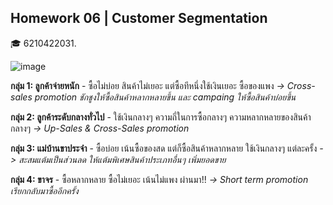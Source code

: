 ## Homework 06 | Customer Segmentation
:mortar_board: 6210422031.


![image](https://user-images.githubusercontent.com/77830438/121920740-86fabb00-cd62-11eb-918c-daaba07f011e.png)


**กลุ่ม 1: ลูกค้าจ่ายหนัก** - ซื้อไม่บ่อย สินค้าไม่เยอะ แต่ซื้อทีหนึ่งใช้เงินเยอะ ซื้อของแพง *-> Cross-sales promotion ชักชูงให้ซื้อสินค้าหลากหลายขึ้น และ campaing ให้ซื้อสินค้าบ่อยขึ้น*

**กลุ่ม 2: ลูกค้าระดับกลางทั่วไป** - ใช้เงินกลางๆ ความถี่ในการซื้อกลางๆ ความหลากหลายของสินค้ากลางๆ *-> Up-Sales & Cross-Sales promotion*

**กลุ่ม 3: แม่บ้านขาประจำ** - ซื้อบ่อย เน้นซื้อของสด แต่ก็ซื้อสินค้าหลากหลาย ใช้เงินกลางๆ แต่ละครั้ง *-> สะสมแต้มเป็นส่วนลด ให้แต้มพิเศษสินค้าประเภทอื่นๆ เพิ่มยอดขาย* 

**กลุ่ม 4: ขาจร** - ซื้อหลากหลาย ซื้อไม่เยอะ เน้นไม่แพง ผ่านมา!! *-> Short term promotion เรียกกลับมาซื้ออีกครั้ง*
